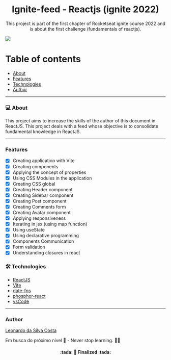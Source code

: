 <h1 align="center">Ignite-feed - Reactjs (ignite 2022)</h1>
<p align="center">This project is part of the first chapter of Rocketseat ignite course 2022 and is about the first challenge (fundamentals of reactjs). </p>
<img src="https://img.shields.io/badge/REACTJS-STUDY-blue">

Table of contents
=================
<!--ts-->
   * [About](#About)
   * [Features](#features)
   * [Technologies](#technologies)
   * [Author](#author)
<!--te-->

---

### 💻 About

This project aims to increase the skills of the author of this document in ReactJS.
This project deals with a feed whose objective is to consolidate fundamental knowledge in ReactJS.

---
### Features

- [x] Creating application with Vite
- [x] Creating components
- [x] Applying the concept of properties
- [x] Using CSS Modules in the application
- [x] Creating CSS global
- [x] Creating Header component
- [x] Creating Sidebar component
- [x] Creating Post component
- [x] Creating Comments form
- [x] Creating Avatar component
- [x] Applying responsiveness
- [x] Iterating in jsx (using map function)
- [x] Using useState
- [x] Using declarative programming
- [x] Components Communication
- [x] Form validation
- [x] Understanding closures in react

### 🛠 Technologies

- [ReactJS](https://pt-br.reactjs.org/)
- [Vite](https://vitejs.dev/)
- [date-fns](https://github.com/date-fns/date-fns)
- [phosphor-react](https://www.npmjs.com/package/phosphor-react)
- [vsCode](https://code.visualstudio.com/)

---

### Author
[Leonardo da Silva Costa](https://www.linkedin.com/in/leonardo-da-silva-costa/)

Em busca do próximo nível 🚀 - Never stop learning. 🧑‍🎓

<h4 align="center"> 
	:tada:  🚀 Finalized  :tada:
</h4>




